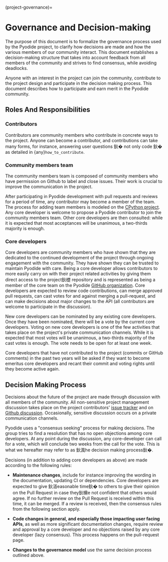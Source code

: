 (project-governance)=

# Governance and Decision-making

The purpose of this document is to formalize the governance process used by the
Pyodide project, to clarify how decisions are made and how the various members
of our community interact. This document establishes a decision-making structure
that takes into account feedback from all members of the community and strives
to find consensus, while avoiding deadlocks.

Anyone with an interest in the project can join the community, contribute to the
project design and participate in the decision making process. This document
describes how to participate and earn merit in the Pyodide community.

## Roles And Responsibilities

### Contributors

Contributors are community members who contribute in concrete ways to the
project. Anyone can become a contributor, and contributions can take many forms,
for instance, answering user questions 鈥� not only code 鈥� as detailed in
{any}`how_to_contribute`.

### Community members team

The community members team is composed of community members who have permission
on Github to label and close issues. Their work is crucial to improve the
communication in the project.

After participating in Pyodide development with pull requests and reviews for a
period of time, any contributor may become a member of the team. The process for
adding team members is modeled on the
[CPython project](https://devguide.python.org/triaging/#becoming-a-member-of-the-python-triage-team).
Any core developer is welcome to propose a Pyodide contributor to join the
community members team. Other core developers are then consulted: while it is
expected that most acceptances will be unanimous, a two-thirds majority is
enough.

### Core developers

Core developers are community members who have shown that they are dedicated to
the continued development of the project through ongoing engagement with the
community. They have shown they can be trusted to maintain Pyodide with care.
Being a core developer allows contributors to more easily carry on with their
project related activities by giving them direct access to the project鈥檚
repository and is represented as being a member of the core team on the Pyodide
[GitHub organization](https://github.com/orgs/Pyodide/teams/core/members). Core
developers are expected to review code contributions, can merge approved pull
requests, can cast votes for and against merging a pull-request, and can make
decisions about major changes to the API (all contributors are welcome to
participate in the discussion).

New core developers can be nominated by any existing core developers. Once they
have been nominated, there will be a vote by the current core developers. Voting
on new core developers is one of the few activities that takes place on the
project's private communication channels. While it is expected that most votes
will be unanimous, a two-thirds majority of the cast votes is enough. The vote
needs to be open for at least one week.

Core developers that have not contributed to the project (commits or GitHub
comments) in the past two years will be asked if they want to become emeritus
core developers and recant their commit and voting rights until they become
active again.

## Decision Making Process

Decisions about the future of the project are made through discussion with all
members of the community. All non-sensitive project management discussion takes
place on the project contributors'
[issue tracker](https://github.com/Pyodide/Pyodide/issues) and on
[Github discussion](https://github.com/Pyodide/Pyodide/discussions). Occasionally,
sensitive discussion occurs on a private communication channels.

Pyodide uses a "consensus seeking" process for making decisions. The group tries
to find a resolution that has no open objections among core developers. At any
point during the discussion, any core-developer can call for a vote, which will
conclude two weeks from the call for the vote. This is what we hereafter may
refer to as 鈥渢he decision making process鈥�.

Decisions (in addition to adding core developers as above) are made according to
the following rules:

- **Maintenance changes**, include for instance improving the wording in the
  documentation, updating CI or dependencies. Core developers are expected to
  give 鈥渞easonable time鈥� to others to give their opinion on the Pull Request in
  case they鈥檙e not confident that others would agree. If no further review on
  the Pull Request is received within this time, it can be merged. If a review
  is received, then the consensus rules from the following section apply.

- **Code changes in general, and especially those impacting user facing APIs**,
  as well as more significant documentation changes, require review and approval
  by a core developer and no objections raised by any core developer (lazy
  consensus). This process happens on the pull-request page.

- **Changes to the governance model** use the same decision process outlined
  above.